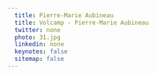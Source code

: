 ```yaml
---
  title: Pierre-Marie Aubineau
  title: Volcamp - Pierre-Marie Aubineau
  twitter: none
  photo: 31.jpg
  linkedin: none
  keynotes: false
  sitemap: false
---
```

